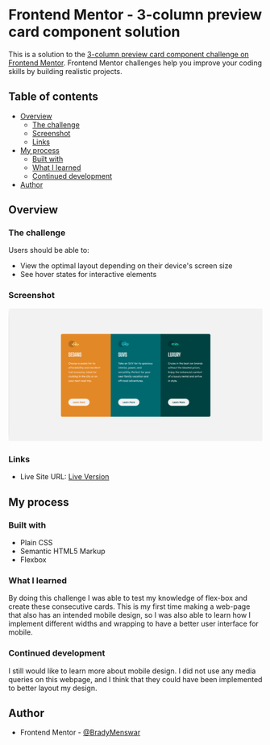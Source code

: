 # Frontend Mentor - 3-column preview card component solution

This is a solution to the [3-column preview card component challenge on Frontend Mentor](https://www.frontendmentor.io/challenges/3column-preview-card-component-pH92eAR2-). Frontend Mentor challenges help you improve your coding skills by building realistic projects. 

## Table of contents

- [Overview](#overview)
  - [The challenge](#the-challenge)
  - [Screenshot](#screenshot)
  - [Links](#links)
- [My process](#my-process)
  - [Built with](#built-with)
  - [What I learned](#what-i-learned)
  - [Continued development](#continued-development)
- [Author](#author)

## Overview

### The challenge

Users should be able to:

- View the optimal layout depending on their device's screen size
- See hover states for interactive elements

### Screenshot

![Screenshot of final webpage](https://github.com/BradyMenswar/3-column-preview-card-component-main/blob/main/WebpageSS.PNG)

### Links

- Live Site URL: [Live Version](https://bradymenswar.github.io/3-column-preview-card-component-main/)

## My process

### Built with
- Plain CSS
- Semantic HTML5 Markup
- Flexbox

### What I learned

By doing this challenge I was able to test my knowledge of flex-box and create these consecutive cards. This is my first time making a web-page that also has an intended mobile design, so I was also able to learn how I implement different widths and wrapping to have a better user interface for mobile.

### Continued development

I still would like to learn more about mobile design. I did not use any media queries on this webpage, and I think that they could have been implemented to better layout my design.

## Author

- Frontend Mentor - [@BradyMenswar](https://www.frontendmentor.io/profile/bradymenswar)
